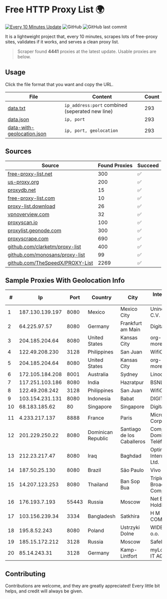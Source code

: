 
# Free HTTP Proxy List 🌍

[![Every 10 Minutes Update](https://github.com/mertguvencli/http-proxy-list/actions/workflows/main.yml/badge.svg?branch=main)](https://github.com/mertguvencli/http-proxy-list/actions/workflows/main.yml)
![GitHub](https://img.shields.io/github/license/mertguvencli/http-proxy-list)
![GitHub last commit](https://img.shields.io/github/last-commit/mertguvencli/http-proxy-list)

It is a lightweight project that, every 10 minutes, scrapes lots of free-proxy sites, validates if it works, and serves a clean proxy list.


> Scraper found **4441** proxies at the latest update. Usable proxies are below.

## Usage

Click the file format that you want and copy the URL.


|File|Content|Count|
|----|-------|-----|
|[data.txt](https://raw.githubusercontent.com/mertguvencli/http-proxy-list/main/proxy-list/data.txt)|`ip_address:port` combined (seperated new line)|293|
|[data.json](https://raw.githubusercontent.com/mertguvencli/http-proxy-list/main/proxy-list/data.json)|`ip, port`|293|
|[data-with-geolocation.json](https://raw.githubusercontent.com/mertguvencli/http-proxy-list/main/proxy-list/data-with-geolocation.json)|`ip, port, geolocation`|293|

## Sources

|Source|Found Proxies|Succeed|
|------|-------------|-------|
|[free-proxy-list.net](https://free-proxy-list.net)|300|✅|
|[us-proxy.org](https://www.us-proxy.org)|200|✅|
|[proxydb.net](http://proxydb.net)|15|✅|
|[free-proxy-list.com](https://free-proxy-list.com/?page=&port=&type%5B%5D=http&type%5B%5D=https&up_time=0&search=Search)|10|✅|
|[proxy-list.download](https://www.proxy-list.download/HTTP)|26|✅|
|[vpnoverview.com](https://vpnoverview.com/privacy/anonymous-browsing/free-proxy-servers)|32|✅|
|[proxyscan.io](https://www.proxyscan.io)|100|✅|
|[proxylist.geonode.com](https://proxylist.geonode.com/api/proxy-list?limit=300&page=1&sort_by=lastChecked&sort_type=desc&protocols=http,https)|300|✅|
|[proxyscrape.com](https://api.proxyscrape.com/v2/?request=displayproxies&protocol=http&timeout=10000&country=all&ssl=all&anonymity=all)|690|✅|
|[github.com/clarketm/proxy-list](https://raw.githubusercontent.com/clarketm/proxy-list/master/proxy-list-raw.txt)|400|✅|
|[github.com/monosans/proxy-list](https://raw.githubusercontent.com/monosans/proxy-list/main/proxies/http.txt)|99|✅|
|[github.com/TheSpeedX/PROXY-List](https://raw.githubusercontent.com/TheSpeedX/PROXY-List/master/http.txt)|2269|✅|


## Sample Proxies With Geolocation Info

|#|Ip|Port|Country|City|Internet Service Provider|
|-|--|----|-------|----|-------------------------|
|1|187.130.139.197|8080|Mexico|Mexico City|Uninet S.A. de C.V.|
|2|64.225.97.57|8080|Germany|Frankfurt am Main|DigitalOcean, LLC|
|3|204.185.204.64|8080|United States|Kansas City|org-morenet.more.net|
|4|122.49.208.230|3128|Philippines|San Juan|WifiCity, Inc|
|5|204.185.204.64|8080|United States|Kansas City|org-morenet.more.net|
|6|172.105.184.208|8001|Australia|Sydney|Linode, LLC|
|7|117.251.103.186|8080|India|Hazratpur|BSNL Internet|
|8|122.49.208.242|3128|Philippines|San Juan|WifiCity, Inc|
|9|103.154.231.131|8080|Indonesia|Babat|DIGITNET|
|10|68.183.185.62|80|Singapore|Singapore|DigitalOcean, LLC|
|11|4.233.217.137|8888|France|Paris|Microsoft Corporation|
|12|201.229.250.22|8080|Dominican Republic|Santiago de los Caballeros|Compañía Dominicana de Teléfonos S. A.|
|13|212.23.217.47|8080|Iraq|Baghdad|Optimum Line for Internet Services Ltd.|
|14|187.50.25.130|8080|Brazil|São Paulo|Vivo|
|15|14.207.123.253|8080|Thailand|Ban Sop Bua|Triple T Broadband Public Company Limited|
|16|176.193.7.193|55443|Russia|Moscow|Net By Net Holding LLC|
|17|103.156.239.34|3334|Bangladesh|Satkhira|H M COMMUNICATION|
|18|195.8.52.243|8080|Poland|Ustrzyki Dolne|WIDE-NET II Sp. z o.o.|
|19|185.15.172.212|3128|Russia|Moscow|SafeData LLC|
|20|85.14.243.31|3128|Germany|Kamp-Lintfort|myLoc managed IT AG|



## Contributing

Contributions are welcome, and they are greatly appreciated! Every
little bit helps, and credit will always be given.

